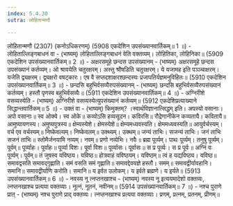 ```yaml
---
index: 5.4.30
sutra: लोहितान्मणौ

---
```

लोहितान्मणौ (2307) (कनोऽधिकरणम्) (5908 एकदेशिन उपसंख्यानवार्तिकम्॥ 1 ॥) - लोहिताल्लिङ्गबाधनं वा - (भाष्यम्) लोहिताल्लिङ्गबाधनं वेति वक्तव्यम्। लोहितिका, लोहिनिका॥ (5909 एकदेशिन उपसंख्यानवार्तिकम्॥ 2 ॥) - अक्षरसमूहे छन्दस उपसंख्यानम् - (भाष्यम्) अक्षरसमूहे छन्दस उपसंख्यानं कर्तव्यम्। ओ श्रावयेति चतुरक्षरम्। अस्तु श्रौषडिति चतुरक्षरम्। ये यजामह इति पञ्ञ्चाक्षरम्। यजेति द्व्यक्षरम्। द्व्यक्षरो वषट्कारः। एष वै सप्तदशाक्षरश्छन्दस्यः प्रजापतिर्यज्ञमनुविहितः॥ (5910 एकदेशिन उपसंख्यानवार्तिकम्॥ 3 ॥) - छन्दसि बहुभिर्वसव्यैरुपसंख्यानम् - (भाष्यम्) छन्दसि बहुभिर्वसव्यैरुपसंख्यानं कर्तव्यम्। हस्तौ पृणस्व बहुभिर्वसव्यैः॥ (5911 एकदेशिन उपसंख्यानवार्तिकम्॥ 4 ॥) - अग्निरीशे वसव्यस्येति - (भाष्यम्) अग्निरीशे वसव्यस्येत्युपसंख्यानं कर्तव्यम्॥ (5912 एकदेशिप्रत्याख्याने सिद्धान्तवार्तिकम्॥ 5 ॥) - उक्तं वा - (भाष्यम्) किमुक्तम्? ।स्वार्थविज्ञानात्सिद्धम् इति। अपस्यो वसानाः। अपो वसानाः॥ स्व ओक्ये। स्व ओके॥ कव्योऽसि हव्यसूदन। कविरसि॥ रौद्रेणानीकेन कव्यतायै। कवितायै॥ आमुष्यायणस्य। अमुष्यपुत्रस्य॥ क्षेम्यस्येशे। क्षेमस्येशे॥ क्षेम्यमध्यवस्यति। क्षेममध्यवस्यति॥ आयुर्वर्चस्यम्। वर्च एव वर्चस्यम्॥ निष्केवल्यम्। निष्केवलम्॥ उक्थ्यम्। उक्थम्॥ जन्यं ताभिः। सजन्यं ताभिः। जनं ताभिः सजनं ताभिः॥ स्तोमैर्जनयामि नव्यम्। नवम्॥ प्रणो नव्येभिः। नवैः॥ ब्रह्म पूर्व्यम्। पाथः पूर्व्यम्। तनुषु पूर्व्यम्। पूर्वम्॥ पूर्व्याहः। पूर्वाहः॥ पूर्व्या विशः। पूर्वा विशः॥ पूर्व्यासः। पूर्वासः॥ स प्र पूर्व्यः। स प्र पूर्वः॥ अग्निं वः पूर्व्यम्। पूर्वम्॥ तं जुषस्व यविष्ठय। यविष्ठ॥ होत्रवाहं यविष्ठयम्। यविष्ठम्॥ त्वं ह यद्यविष्ठ्य। यविष्ठ॥ समावद्वसति समावद्गृह्णाति। समं वसति समं गृह्णाति॥ समावद्देवयज्ञे हस्तौ। समम्॥ समावद्वीर्यावहानि। समानि॥ समावद्वीर्याणि करोति। समानि॥ य इर्वत उलोकम्। य इर्वते ब्रह्मणे। य इर्यते॥ (5913 उपसंख्यानवार्तिकम्॥ 6 ॥) - नवस्य नू त्नप्तनखाश्च - (भाष्यम्) नवस्य नू इत्ययमादेशो वक्तव्यः, त्नप्तनखाश्च प्रत्यया वक्तव्याः। नूत्नं, नूतनं, नवीनम्॥ (5914 उपसंख्यानवार्तिकम्॥ 7 ॥) - नश्च पुराणे प्रात् - (भाष्यम्) नश्च पुराणे प्राद् वक्तव्यः। त्नप्तनखाश्च प्रत्यया वक्तव्याः। प्रणम्, प्रत्नम्, प्रतनम्, प्रीणम्॥